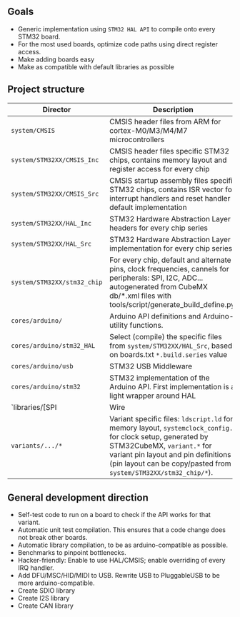 ## Goals

* Generic implementation using `STM32 HAL API` to compile onto every STM32 board.
* For the most used boards, optimize code paths using direct register access.
* Make adding boards easy
* Make as compatible with default libraries as  possible

## Project structure

Director | Description
---|---
`system/CMSIS`             | CMSIS header files from ARM for cortex-M0/M3/M4/M7 microcontrollers
`system/STM32XX/CMSIS_Inc` | CMSIS header files specific STM32 chips, contains memory layout and register access for every chip
`system/STM32XX/CMSIS_Src` | CMSIS startup assembly files specific STM32 chips, contains ISR vector for interrupt handlers and reset handler default implementation
`system/STM32XX/HAL_Inc`   | STM32 Hardware Abstraction Layer headers for every chip series
`system/STM32XX/HAL_Src`   | STM32 Hardware Abstraction Layer implementation for every chip series
`system/STM32XX/stm32_chip`| For every chip, default and alternate pins, clock frequencies, cannels for peripherals: SPI, I2C, ADC... autogenerated from CubeMX db/*.xml files with tools/script/generate_build_define.py.
`cores/arduino/`           | Arduino API definitions and Arduino-utility functions.
`cores/arduino/stm32_HAL`  | Select (compile) the specific files from `system/STM32XX/HAL_Src`, based on boards.txt `*.build.series` value
`cores/arduino/usb`        | STM32 USB Middleware
`cores/arduino/stm32`      | STM32 implementation of the Arduino API. First implementation is a light wrapper around HAL
`libraries/[SPI|Wire|...]` | STM32 implementation of the Arduino libraries API. First implementation is a light wrapper around HAL
`variants/.../*`           | Variant specific files: `ldscript.ld` for memory layout, `systemclock_config.c` for clock setup, generated by STM32CubeMX, `variant.*` for variant pin layout and pin definitions (pin layout can be copy/pasted from `system/STM32XX/stm32_chip/*`).

## General development direction

* Self-test code to run on a board to check if the API works for that variant.
* Automatic unit test compilation. This ensures that a code change does not break other boards.
* Automatic library compilation, to be as arduino-compatible as possible.
* Benchmarks to pinpoint bottlenecks.
* Hacker-friendly: Enable to use HAL/CMSIS; enable overriding of every IRQ handler.
* Add DFU/MSC/HID/MIDI to USB. Rewrite USB to PluggableUSB to be more arduino-compatible.
* Create SDIO library
* Create I2S library
* Create CAN library


